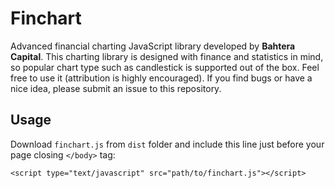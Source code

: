 # Finchart
Advanced financial charting JavaScript library developed by **Bahtera Capital**.
This charting library is designed with finance and statistics in mind, so popular chart type such as candlestick is supported out of the box.
Feel free to use it (attribution is highly encouraged). If you find bugs or have a nice idea, please submit an issue to this repository.

## Usage
Download `finchart.js` from `dist` folder and include this line just before your page closing `</body>` tag:

```
<script type="text/javascript" src="path/to/finchart.js"></script>
```




